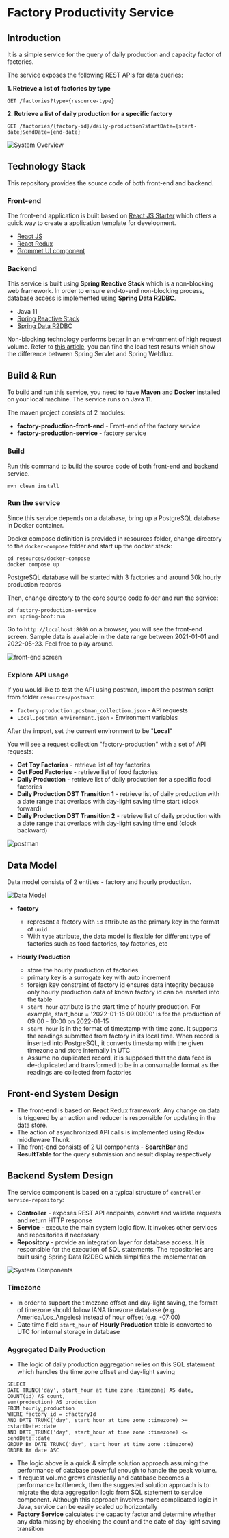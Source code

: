 
# Factory Productivity Service

## Introduction
It is a simple service for the query of daily production and capacity factor of factories.

The service exposes the following REST APIs for data queries:

**1. Retrieve a list of factories by type**

`GET /factories?type={resource-type}`

**2. Retrieve a list of daily production for a specific factory** 

`GET /factories/{factory-id}/daily-production?startDate={start-date}&endDate={end-date}`

![System Overview](./resources/diagrams/system_overview.png)

## Technology Stack
This repository provides the source code of both front-end and backend.
### Front-end
The front-end application is built based on [React JS Starter](https://create-react-app.dev/) which offers a quick way to create a application template for development.
- [React JS](https://reactjs.org/)
- [React Redux](https://react-redux.js.org/)
- [Grommet UI component](https://www.grommet.io/)

### Backend
This service is built using **Spring Reactive Stack** which is a non-blocking web framework. In order to ensure end-to-end non-blocking process, database access is implemented using **Spring Data R2DBC**.
- Java 11
- [Spring Reactive Stack](https://spring.io/reactive)
- [Spring Data R2DBC](https://spring.io/projects/spring-data-r2dbc)

Non-blocking technology performs better in an environment of high request volume. Refer to [this article](https://blog.devgenius.io/is-spring-webflux-a-myth-4526c2f92413), you can find the load test results which show the difference between Spring Servlet and Spring Webflux.

## Build & Run
To build and run this service, you need to have **Maven** and **Docker** installed on your local machine. The service runs on Java 11.

The maven project consists of 2 modules:
- **factory-production-front-end** - Front-end of the factory service
- **factory-production-service** - factory service

### Build
Run this command to build the source code of both front-end and backend service.
```shell
mvn clean install
```

### Run the service
Since this service depends on a database, bring up a PostgreSQL database in Docker container. 

Docker compose definition is provided in resources folder, change directory to the `docker-compose` folder and start up the docker stack:
```shell
cd resources/docker-compose
docker compose up
```

PostgreSQL database will be started with 3 factories and around 30k hourly production records 

Then, change directory to the core source code folder and run the service:
```shell
cd factory-production-service
mvn spring-boot:run
```

Go to `http://localhost:8080` on a browser, you will see the front-end screen. Sample data is available in the date range between 2021-01-01 and 2022-05-23. Feel free to play around. 

![front-end screen](./resources/diagrams/front_end.png)


### Explore API usage
If you would like to test the API using postman, import the postman script from folder `resources/postman`:
- `factory-production.postman_collection.json` - API requests
- `Local.postman_environment.json` - Environment variables

After the import, set the current environment to be "**Local**" 

You will see a request collection "factory-production" with a set of API requests:
- **Get Toy Factories** - retrieve list of toy factories
- **Get Food Factories** - retrieve list of food factories
- **Daily Production** - retrieve list of daily production for a specific food factories
- **Daily Production DST Transition 1** - retrieve list of daily production with a date range that overlaps with day-light saving time start (clock forward)
- **Daily Production DST Transition 2** - retrieve list of daily production with a date range that overlaps with day-light saving time end (clock backward)

![postman](./resources/diagrams/postman.png)

## Data Model
Data model consists of 2 entities - factory and hourly production.

![Data Model](./resources/diagrams/data_model.png)
- **factory**
  - represent a factory with `id` attribute as the primary key in the format of `uuid` 
  - With `type` attribute, the data model is flexible for different type of factories such as food factories, toy factories, etc

- **Hourly Production** 
  - store the hourly production of factories
  - primary key is a surrogate key with auto increment
  - foreign key constraint of factory id ensures data integrity because only hourly production data of known factory id can be inserted into the table
  - `start_hour` attribute is the start time of hourly production. For example, start_hour = '2022-01-15 09:00:00' is for the production of 09:00 - 10:00 on 2022-01-15
  - `start_hour` is in the format of timestamp with time zone. It supports the readings submitted from factory in its local time. When record is inserted into PostgreSQL, it converts timestamp with the given timezone and store internally in UTC
  - Assume no duplicated record, it is supposed that the data feed is de-duplicated and transformed to be in a consumable format as the readings are collected from factories

## Front-end System Design
- The front-end is based on React Redux framework. Any change on data is triggered by an action and reducer is responsible for updating in the data store.
- The action of asynchronized API calls is implemented using Redux middleware Thunk
- The front-end consists of 2 UI components - **SearchBar** and **ResultTable** for the query submission and result display respectively 

## Backend System Design
The service component is based on a typical structure of `controller-service-repository`:
- **Controller** - exposes REST API endpoints, convert and validate requests and return HTTP response
- **Service** - execute the main system logic flow. It invokes other services and repositories if necessary
- **Repository** - provide an integration layer for database access. It is responsible for the execution of SQL statements. The repositories are built using Spring Data R2DBC which simplifies the implementation  

![System Components](./resources/diagrams/system_components.png)

### Timezone
- In order to support the timezone offset and day-light saving, the format of timezone should follow IANA timezone database (e.g. America/Los_Angeles) instead of hour offset (e.g. -07:00)
- Date time field `start_hour` of **Hourly Production** table is converted to UTC for internal storage in database

### Aggregated Daily Production
- The logic of daily production aggregation relies on this SQL statement which handles the time zone offset and day-light saving
```roomsql
SELECT 
DATE_TRUNC('day', start_hour at time zone :timezone) AS date,
COUNT(id) AS count,
sum(production) AS production
FROM hourly_production 
WHERE factory_id = :factoryId 
AND DATE_TRUNC('day', start_hour at time zone :timezone) >= :startDate::date 
AND DATE_TRUNC('day', start_hour at time zone :timezone) <= :endDate::date 
GROUP BY DATE_TRUNC('day', start_hour at time zone :timezone)
ORDER BY date ASC
```
- The logic above is a quick & simple solution approach assuming the performance of database powerful enough to handle the peak volume. 
- If request volume grows drastically and database becomes a performance bottleneck, then the suggested solution approach is to migrate the data aggregation logic from SQL statement to service component. Although this approach involves more complicated logic in Java, service can be easily scaled up horizontally
- **Factory Service** calculates the capacity factor and determine whether any data missing by checking the count and the date of day-light saving transition





